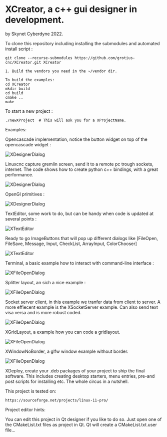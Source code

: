 # XCreator, a c++ gui designer in development.

by Skynet Cyberdyne 2022.

To clone this repository including installing the submodules and automated install script :

    git clone --recurse-submodules https://github.com/grotius-cnc/XCreator.git XCreator

    1. Build the vendors you need in the ~/vendor dir.
    
    To build the examples: 
    cd XCreator
    mkdir build 
    cd build
    cmake .. 
    make

To start a new project :

	./newXProject  # This will ask you for a XProjectName.

Examples:

Opencascade implementation, notice the button widget on 
top of the opencascade widget :

![XDesignerDialog](https://raw.githubusercontent.com/grotius-cnc/XCreator/main/XOpenCascadeTexture/XOpenCascadeTexture.jpg)

Linuxcnc capture gremlin screen, 
send it to a remote pc trough sockets, internet.
The code shows how to create python c++ bindings,
with a great performance. 

![XDesignerDialog](https://github.com/grotius-cnc/XCreator/blob/main/XLcncClientServer/XSocketServer.jpg)

OpenGl primitives :

![XDesignerDialog](https://raw.githubusercontent.com/grotius-cnc/XCreator/main/XDrawOpenGLPrimitives/XDrawOpenGLPrimitives.jpg)

TextEditor, some work to do, but can be handy when code 
is updated at several points :

![XTextEditor](https://raw.githubusercontent.com/grotius-cnc/XCreator/main/XTextEdit/XTextEdit.jpg)

Ready to go ImageButtons that will pop up different dialogs like 
[FileOpen, FileSave, Message, Input, CheckList, ArrayInput, ColorChooser]

![XTextEditor](https://raw.githubusercontent.com/grotius-cnc/XCreator/main/XTinyDialogs/XTinyDialogs.jpg)

Terminal, a basic example how to interact with command-line interface :

![XFileOpenDialog](https://raw.githubusercontent.com/grotius-cnc/XCreator/main/XTerminal/XTerminal.jpg)

Splitter layout, an sich a nice example  : 

![XFileOpenDialog](https://raw.githubusercontent.com/grotius-cnc/XCreator/main/XHorizontalSplitterDialog/XHorizontalSplitterLayout.jpg)

Socket server client, in this example we tranfer data from client to server.
A more effiecent example is the XSocketServer example. Can also send text visa versa
and is more robust coded.

![XFileOpenDialog](https://raw.githubusercontent.com/grotius-cnc/XCreator/main/XSocket/XSocket.jpg)

XGridLayout, a example how you can code a gridlayout.

![XFileOpenDialog](https://raw.githubusercontent.com/grotius-cnc/XCreator/main/XGridLayout/XGridLayout.jpg)

XWindowNoBorder, a glfw window example without border.

![XFileOpenDialog](https://raw.githubusercontent.com/grotius-cnc/XCreator/main/XWindowNoBorder/XWindowNoBorder.jpg)

XDeploy, create your .deb packages of your project to ship the final software. 
This includes creating desktop starters, menu entries, pre-and post scripts for installing etc. 
The whole circus in a nutshell.


This project is tested on:

    https://sourceforge.net/projects/linux-11-pro/

Project editor hints:

You can edit this project in Qt designer if you like to do so. 
Just open one of the CMakeList.txt files as project in Qt.
Qt will create a CMakeList.txt.user file... 








